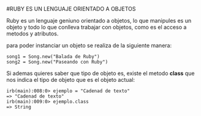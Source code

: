 #RUBY ES UN LENGUAJE ORIENTADO A OBJETOS

Ruby es un lenguaje geniuno orientado a objetos, lo que manipules es un objeto y
todo lo que conlleva trabajar con objetos, como es el acceso a metodos y
atributos.


para poder instanciar un objeto se realiza de la siguiente manera:
 ```
song1 = Song.new("Balada de Ruby")
song2 = Song.new("Paseando con Ruby")
```

Si ademas quieres saber que tipo de objeto es, existe el metodo **class** que
nos indica el tipo de objeto que es el objeto actual:

```
irb(main):008:0> ejemplo = "Cadenad de texto"
=> "Cadenad de texto"
irb(main):009:0> ejemplo.class
=> String
```
